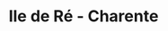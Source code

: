 ---
guid: "795053d16d95"
title: "Ile de Ré - Charente"
latlng: "46.191527, -1.394197"
youtubeId: "qgKIvVfIAFM" 
---